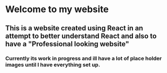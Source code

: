<H1> Welcome to my website </H1>
<h2> This is a website created using React in an attempt to better understand React and also to have a "Professional looking website"</h2>
<h3> Currently its work in progress and ill have a lot of place holder images until I have everything set up.</h3>
